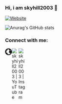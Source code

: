 ### Hi, i am skyhill2003 👋

[![Website](https://img.shields.io/website?label=skyhill2003.de&style=for-the-badge&url=http%3A%2F%2Fskyhill2003.de)](http://skyhill2003.de)

![Anurag's GitHub stats](https://github-readme-stats.vercel.app/api?username=skyhill2003&show_icons=true&theme=syntwave&hide=contribs,prs,stars)

### Connect with me:
[<img align="left" alt="skyhill2003.de" width="22px" src="https://raw.githubusercontent.com/iconic/open-iconic/master/svg/globe.svg" />](http://skyhill2003.de)
[<img align="left" alt="skyhill2003 | YouTube" width="22px" src="https://cdn.jsdelivr.net/npm/simple-icons@v3/icons/discord.svg" />](https://youtube.com/skyhill2003)
[<img align="left" alt="skyhill2003 | Instagram" width="22px" src="https://cdn.jsdelivr.net/npm/simple-icons@v3/icons/instagram.svg" />](https://instagram.com/skyhill2003)

